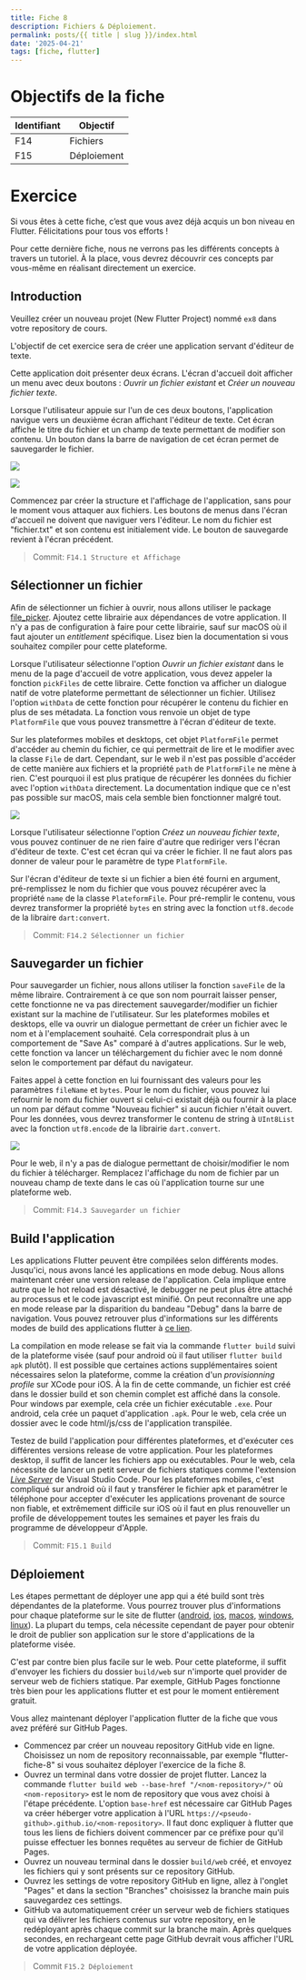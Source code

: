 ```yaml
---
title: Fiche 8
description: Fichiers & Déploiement.
permalink: posts/{{ title | slug }}/index.html
date: '2025-04-21'
tags: [fiche, flutter]
---
```


# Objectifs de la fiche

| Identifiant | Objectif    |
| ----------- | ----------- |
| F14         | Fichiers    |
| F15         | Déploiement |

# Exercice

Si vous êtes à cette fiche, c’est que vous avez déjà acquis un bon niveau en Flutter. Félicitations pour tous vos efforts !

Pour cette dernière fiche, nous ne verrons pas les différents concepts à travers un tutoriel. À la place, vous devrez découvrir ces concepts par vous-même en réalisant directement un exercice. 

## Introduction

Veuillez créer un nouveau projet (New Flutter Project) nommé `ex8` dans votre repository de cours.

L'objectif de cet exercice sera de créer une application servant d'éditeur de texte. 

Cette application doit présenter deux écrans. L'écran d'accueil doit afficher un menu avec deux boutons : *Ouvrir un fichier existant* et *Créer un nouveau fichier texte*. 

Lorsque l'utilisateur appuie sur l'un de ces deux boutons, l'application navigue vers un deuxième écran affichant l'éditeur de texte. Cet écran affiche le titre du fichier et un champ de texte permettant de modifier son contenu. Un bouton dans la barre de navigation de cet écran permet de sauvegarder le fichier.

![](/images/fiche8/img1.png)

![](/images/fiche8/img2.png)

Commencez par créer la structure et l'affichage de l'application, sans pour le moment vous attaquer aux fichiers. Les boutons de menus dans l'écran d'accueil ne doivent que naviguer vers l'éditeur. Le nom du fichier est "fichier.txt" et son contenu est initialement vide. Le bouton de sauvegarde revient à l'écran précédent.

> Commit: `F14.1 Structure et Affichage`

## Sélectionner un fichier

Afin de sélectionner un fichier à ouvrir, nous allons utiliser le package [file_picker](https://pub.dev/packages/file_picker). Ajoutez cette librairie aux dépendances de votre application. Il n'y a pas de configuration à faire pour cette librairie, sauf sur macOS où il faut ajouter un *entitlement* spécifique. Lisez bien la documentation si vous souhaitez compiler pour cette plateforme.

Lorsque l'utilisateur sélectionne l'option *Ouvrir un fichier existant* dans le menu de la page d'accueil de votre application, vous devez appeler la fonction `pickFiles` de cette libraire. Cette fonction va afficher un dialogue natif de votre plateforme permettant de sélectionner un fichier. Utilisez l'option `withData` de cette fonction pour récupérer le contenu du fichier en plus de ses métadata. La fonction vous renvoie un objet de type `PlatformFile` que vous pouvez transmettre à l'écran d'éditeur de texte.

Sur les plateformes mobiles et desktops, cet objet `PlatformFile` permet d'accéder au chemin du fichier, ce qui permettrait de lire et le modifier avec la classe `File` de dart. Cependant, sur le web il n'est pas possible d'accéder de cette manière aux fichiers et la propriété `path` de `PlatformFile` ne mène à rien. C'est pourquoi il est plus pratique de récupérer les données du fichier avec l'option `withData` directement. La documentation indique que ce n'est pas possible sur macOS, mais cela semble bien fonctionner malgré tout.

![](/images/fiche8/img3.png)

Lorsque l'utilisateur sélectionne l'option *Créez un nouveau fichier texte*, vous pouvez continuer de ne rien faire d'autre que rediriger vers l'écran d'éditeur de texte. C'est cet écran qui va créer le fichier. Il ne faut alors pas donner de valeur pour le paramètre de type `PlatformFile`.

Sur l'écran d'éditeur de texte si un fichier a bien été fourni en argument, pré-remplissez le nom du fichier que vous pouvez récupérer avec la propriété `name` de la classe `PlateformFile`. Pour pré-remplir le contenu, vous devrez transformer la propriété `bytes` en string avec la fonction `utf8.decode` de la libraire `dart:convert`.

> Commit: `F14.2 Sélectionner un fichier`

## Sauvegarder un fichier

Pour sauvegarder un fichier, nous allons utiliser la fonction `saveFile` de la même libraire. Contrairement à ce que son nom pourrait laisser penser, cette fonctionne ne va pas directement sauvegarder/modifier un fichier existant sur la machine de l'utilisateur. Sur les plateformes mobiles et desktops, elle va ouvrir un dialogue permettant de créer un fichier avec le nom et à l'emplacement souhaité. Cela correspondrait plus à un comportement de "Save As" comparé à d'autres applications. Sur le web, cette fonction va lancer un téléchargement du fichier avec le nom donné selon le comportement par défaut du navigateur.

Faites appel à cette fonction en lui fournissant des valeurs pour les paramètres `fileName` et `bytes`. Pour le nom du fichier, vous pouvez lui refournir le nom du fichier ouvert si celui-ci existait déjà ou fournir à la place un nom par défaut comme "Nouveau fichier" si aucun fichier n'était ouvert. Pour les données, vous devrez transformer le contenu de string à `UInt8List` avec la fonction `utf8.encode` de la librairie `dart.convert`. 

![](/images/fiche8/img4.png)

Pour le web, il n'y a pas de dialogue permettant de choisir/modifier le nom du fichier à télécharger. Remplacez l'affichage du nom de fichier par un nouveau champ de texte dans le cas où l'application tourne sur une plateforme web.

> Commit: `F14.3 Sauvegarder un fichier`

## Build l'application

Les applications Flutter peuvent être compilées selon différents modes. Jusqu'ici, nous avons lancé les applications en mode debug. Nous allons maintenant créer une version release de l'application. Cela implique entre autre que le hot reload est désactivé, le debugger ne peut plus être attaché au processus et le code javascript est minifié. On peut reconnaître une app en mode release par la disparition du bandeau "Debug" dans la barre de navigation. Vous pouvez retrouver plus d'informations sur les différents modes de build des applications flutter à [ce lien](https://docs.flutter.dev/testing/build-modes). 

La compilation en mode release se fait via la commande `flutter build` suivi de la plateforme visée (sauf pour android où il faut utiliser `flutter build apk` plutôt). Il est possible que certaines actions supplémentaires soient nécessaires selon la plateforme, comme la création d'un *provisionning profile* sur XCode pour iOS. À la fin de cette commande, un fichier est créé dans le dossier build et son chemin complet est affiché dans la console. Pour windows par exemple, cela crée un fichier exécutable `.exe`. Pour android, cela crée un paquet d'application `.apk`. Pour le web, cela crée un dossier avec le code html/js/css de l'application transpilée.

Testez de build l'application pour différentes plateformes, et d'exécuter ces différentes versions release de votre application. Pour les plateformes desktop, il suffit de lancer les fichiers app ou exécutables. Pour le web, cela nécessite de lancer un petit serveur de fichiers statiques comme l'extension [*Live Server*](https://marketplace.visualstudio.com/items?itemName=ritwickdey.LiveServer) de Visual Studio Code. Pour les plateformes mobiles, c'est compliqué sur android où il faut y transférer le fichier apk et paramétrer le téléphone pour accepter d'exécuter les applications provenant de source non fiable, et extrêmement difficile sur iOS où il faut en plus renouveller un profile de développement toutes les semaines et payer les frais du programme de développeur d'Apple.

> Commit: `F15.1 Build`

## Déploiement

Les étapes permettant de déployer une app qui a été build sont très dépendantes de la plateforme. Vous pourrez trouver plus d'informations pour chaque plateforme sur le site de flutter ([android](https://docs.flutter.dev/deployment/android), [ios](https://docs.flutter.dev/deployment/ios), [macos](https://docs.flutter.dev/deployment/macos), [windows](https://docs.flutter.dev/deployment/windows), [linux](https://docs.flutter.dev/deployment/linux)). La plupart du temps, cela nécessite cependant de payer pour obtenir le droit de publier son application sur le store d'applications de la plateforme visée.

C'est par contre bien plus facile sur le web. Pour cette plateforme, il suffit d'envoyer les fichiers du dossier `build/web` sur n'importe quel provider de serveur web de fichiers statique. Par exemple, GitHub Pages fonctionne très bien pour les applications flutter et est pour le moment entièrement gratuit.

Vous allez maintenant déployer l'application flutter de la fiche que vous avez préféré sur GitHub Pages.
- Commencez par créer un nouveau repository GitHub vide en ligne. Choisissez un nom de repository reconnaissable, par exemple "flutter-fiche-8" si vous souhaitez déployer l'exercice de la fiche 8.
- Ouvrez un terminal dans votre dossier de projet flutter. Lancez la commande `flutter build web --base-href "/<nom-repository>/"` où `<nom-repository>` est le nom de repository que vous avez choisi à l'étape précédente. L'option `base-href` est nécessaire car GitHub Pages va créer héberger votre application à l'URL `https://<pseudo-github>.github.io/<nom-repository>`. Il faut donc expliquer à flutter que tous les liens de fichiers doivent commencer par ce préfixe pour qu'il puisse effectuer les bonnes requêtes au serveur de fichier de GitHub Pages.
- Ouvrez un nouveau terminal dans le dossier `build/web` créé, et envoyez les fichiers qui y sont présents sur ce repository GitHub.
- Ouvrez les settings de votre repository GitHub en ligne, allez à l'onglet "Pages" et dans la section "Branches" choisissez la branche main puis sauvegardez ces settings.
- GitHub va automatiquement créer un serveur web de fichiers statiques qui va délivrer les fichiers contenus sur votre repository, en le redéployant après chaque commit sur la branche main. Après quelques secondes, en rechargeant cette page GitHub devrait vous afficher l'URL de votre application déployée. 

> Commit `F15.2 Déploiement`